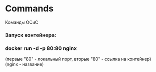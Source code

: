 # Commands
Команды ОСиС

<h3>Запуск контейнера:</h3> 
<h3>docker run -d -p 80:80 nginx</h3>
(первые "80" - локальный порт, вторые "80" - ссылка на контейнер) (nginx - название)

